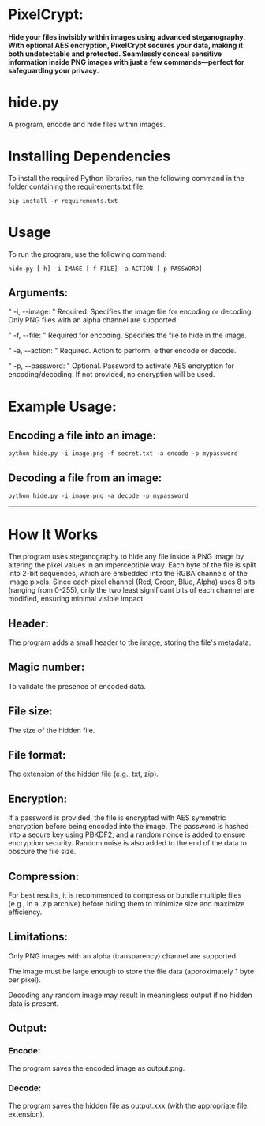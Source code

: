 # PixelCrypt: 

#### Hide your files invisibly within images using advanced steganography. With optional AES encryption, PixelCrypt secures your data, making it both undetectable and protected. Seamlessly conceal sensitive information inside PNG images with just a few commands—perfect for safeguarding your privacy.

# hide.py

A program, encode and hide files within images.

# Installing Dependencies

To install the required Python libraries, run the following command in the folder containing the requirements.txt file:

` pip install -r requirements.txt `

# Usage

To run the program, use the following command:

` hide.py [-h] -i IMAGE [-f FILE] -a ACTION [-p PASSWORD] `

## Arguments:

" -i, --image: " Required. Specifies the image file for encoding or decoding. Only PNG files with an alpha channel are supported.

" -f, --file: " Required for encoding. Specifies the file to hide in the image.

" -a, --action: " Required. Action to perform, either encode or decode.

" -p, --password: " Optional. Password to activate AES encryption for encoding/decoding. If not provided, no encryption will be used.


# Example Usage:

## Encoding a file into an image:

` python hide.py -i image.png -f secret.txt -a encode -p mypassword `

## Decoding a file from an image:

` python hide.py -i image.png -a decode -p mypassword `

---

# How It Works

The program uses steganography to hide any file inside a PNG image by altering the pixel values in an imperceptible way. Each byte of the file is split into 2-bit sequences, which are embedded into the RGBA channels of the image pixels. Since each pixel channel (Red, Green, Blue, Alpha) uses 8 bits (ranging from 0-255), only the two least significant bits of each channel are modified, ensuring minimal visible impact.

## Header:

The program adds a small header to the image, storing the file's metadata:

## Magic number: 

To validate the presence of encoded data.

## File size: 

The size of the hidden file.

## File format: 

The extension of the hidden file (e.g., txt, zip).


## Encryption:

If a password is provided, the file is encrypted with AES symmetric encryption before being encoded into the image. The password is hashed into a secure key using PBKDF2, and a random nonce is added to ensure encryption security. Random noise is also added to the end of the data to obscure the file size.

## Compression:

For best results, it is recommended to compress or bundle multiple files (e.g., in a .zip archive) before hiding them to minimize size and maximize efficiency.

## Limitations:

Only PNG images with an alpha (transparency) channel are supported.

The image must be large enough to store the file data (approximately 1 byte per pixel).

Decoding any random image may result in meaningless output if no hidden data is present.


## Output:

### Encode: 

The program saves the encoded image as output.png.

### Decode:

The program saves the hidden file as output.xxx (with the appropriate file extension).
